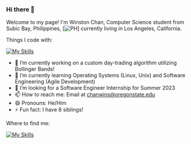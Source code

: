 ### Hi there 👋

Welcome to my page!
I'm Winston Chan, Computer Science student from Subic Bay, Philippines, [![PH](https://github.com/csmoore/country-flag-icons/blob/master/country-flags-4x3-png/ph.png)] currently living in Los Angeles, California.

Things I code with:

[![My Skills](https://skillicons.dev/icons?i=js,html,css,atom,bash,bootstrap,c,discord,django,express,flask,git,github,heroku,jquery,linux,mongodb,mysql,nodejs,postman,py,sqlite,stackoverflow,vscode)](https://skillicons.dev)

- 🔭 I’m currently working on a custom day-trading algorithm utilizing Bollinger Bands!
- 🌱 I’m currently learning Operating Systems (Linux, Unix) and Software Engineering (Agile Development)
- 👯 I’m looking for a Software Engineer Internship for Summer 2023
- 📫 How to reach me: Email at chanwins@oregonstate.edu
- 😄 Pronouns: He/Him
- ⚡ Fun fact: I have 8 siblings!

Where to find me:

[![My Skills](https://skillicons.dev/icons?i=linkedin)](https://www.linkedin.com/in/winstoncchan/)
